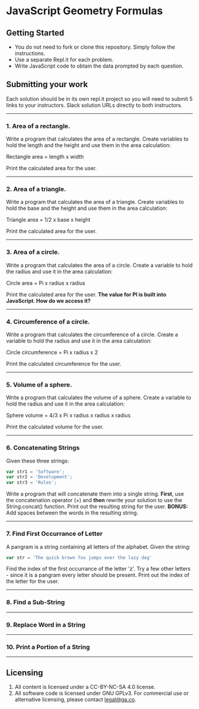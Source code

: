 # JavaScript Geometry Formulas

## Getting Started
* You do not need to fork or clone this repository. Simply follow the instructions. 
* Use a separate Repl.it for each problem.
* Write JavaScript code to obtain the data prompted by each question.

## Submitting your work

Each solution should be in its own repl.it project so you will need to submit 5 links to your instructors. Slack solution URLs directly to both instructors.

---

### 1. Area of a rectangle.

Write a program that calculates the area of a rectangle. Create variables to hold the length and the height and use them in the area calculation:

Rectangle area = length x width

Print the calculated area for the user.

---

### 2. Area of a triangle.

Write a program that calculates the area of a triangle. Create variables to hold the base and the height and use them in the area calculation:

Triangle area = 1/2 x base x height

Print the calculated area for the user.

---

### 3. Area of a circle.

Write a program that calculates the area of a circle. Create a variable to hold the radius and use it in the area calculation:

Circle area = Pi x radius x radius

Print the calculated area for the user. **The value for PI is built into JavaScript. How do we access it?**

---

### 4. Circumference of a circle.

Write a program that calculates the circumference of a circle. Create a variable to hold the radius and use it in the area calculation:

Circle circumference = Pi x radius x 2

Print the calculated circumference for the user.

---

### 5. Volume of a sphere.

Write a program that calculates the volume of a sphere. Create a variable to hold the radius and use it in the area calculation:

Sphere volume = 4/3 x Pi x radius x radius x radius

Print the calculated volume for the user.

---

### 6. Concatenating Strings

Given these three strings:

```js
var str1 = 'Software';
var str2 = 'Development';
var str3 = 'Rules';
```

Write a program that will concatenate them into a single string. **First**, use the concatenation operator (+) and **then** rewrite your solution to use the String.concat() function. Print out the resulting string for the user. **BONUS:** Add spaces between the words in the resulting string.

---

### 7. Find First Occurrance of Letter

A pangram is a string containing all letters of the alphabet. Given the string:

```js
var str = 'The quick brown fox jumps over the lazy dog'
```

Find the index of the first occurrance of the letter 'z'. Try a few other letters - since it is a pangram every letter should be present. Print out the index of the letter for the user.

---

### 8. Find a Sub-String

---

### 9. Replace Word in a String

---

### 10. Print a Portion of a String

---

## Licensing
1. All content is licensed under a CC-BY-NC-SA 4.0 license.
2. All software code is licensed under GNU GPLv3. For commercial use or alternative licensing, please contact legal@ga.co.
